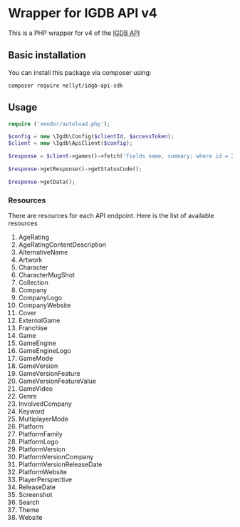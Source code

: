 # Wrapper for IGDB API v4
This is a PHP wrapper for v4 of the [IGDB API](https://api-docs.igdb.com/#about)

## Basic installation
You can install this package via composer using:
```shell
composer require nellyt/idgb-api-sdk
```

## Usage
```php
require ('vendor/autoload.php');

$config = new \Igdb\Config($clientId, $accessToken);
$client = new \Igdb\ApiClient($config);

$response = $client->games()->fetch('fields name, summary; where id = 25;');

$response->getResponse()->getStatusCode();

$response->getData();
```

### Resources
There are resources for each API endpoint. Here is the list of available resources
1. AgeRating
2. AgeRatingContentDescription
3. AlternativeName
4. Artwork
5. Character
6. CharacterMugShot
7. Collection
8. Company
9. CompanyLogo
10. CompanyWebsite
11. Cover
12. ExternalGame
13. Franchise
14. Game
15. GameEngine
16. GameEngineLogo
17. GameMode
18. GameVersion
19. GameVersionFeature
20. GameVersionFeatureValue
21. GameVideo
22. Genre
23. InvolvedCompany
24. Keyword
25. MultiplayerMode
26. Platform
27. PlatformFamily
28. PlatformLogo
29. PlatformVersion
30. PlatformVersionCompany
31. PlatformVersionReleaseDate
32. PlatformWebsite
33. PlayerPerspective
34. ReleaseDate
35. Screenshot
36. Search
37. Theme
38. Website
